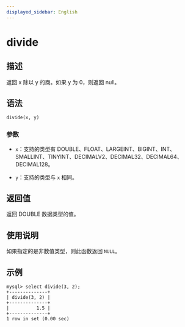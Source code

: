 ```yaml
---
displayed_sidebar: English
---
```


# divide

## 描述

返回 x 除以 y 的商。如果 y 为 0，则返回 null。

## 语法

```Haskell
divide(x, y)
```

### 参数

- `x`：支持的类型有 DOUBLE、FLOAT、LARGEINT、BIGINT、INT、SMALLINT、TINYINT、DECIMALV2、DECIMAL32、DECIMAL64、DECIMAL128。

- `y`：支持的类型与 `x` 相同。

## 返回值

返回 DOUBLE 数据类型的值。

## 使用说明

如果指定的是非数值类型，则此函数返回 `NULL`。

## 示例

```Plain
mysql> select divide(3, 2);
+--------------+
| divide(3, 2) |
+--------------+
|          1.5 |
+--------------+
1 row in set (0.00 sec)
```